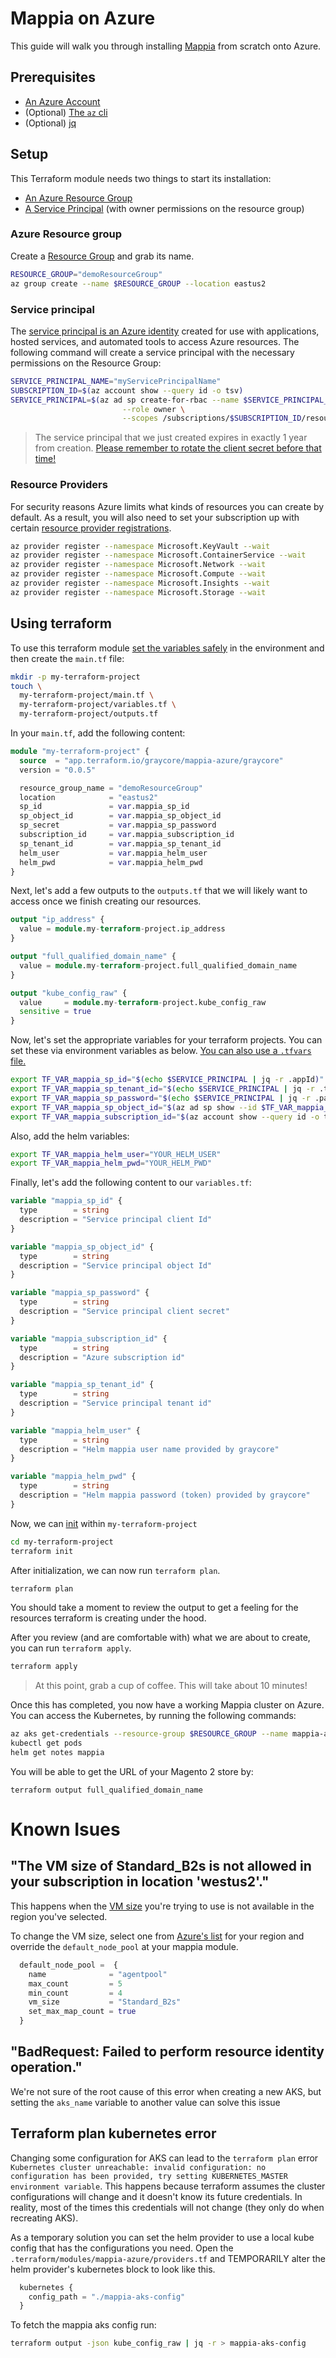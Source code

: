 # Mappia on Azure

This guide will walk you through installing [Mappia](https://next.mappia.io/) from scratch onto Azure.

## Prerequisites

- [An Azure Account](https://azure.microsoft.com/en-us/free/)
- (Optional) [The `az` cli](https://learn.microsoft.com/en-us/cli/azure/install-azure-cli)
- (Optional) [jq](https://stedolan.github.io/jq/download/)

## Setup

This Terraform module needs two things to start its installation:

- [An Azure Resource Group](#azure-resource-group)
- [A Service Principal](#service-principal) (with owner permissions on the resource group)
 
### Azure Resource group

Create a [Resource Group](https://learn.microsoft.com/en-us/azure/azure-resource-manager/management/manage-resource-groups-cli#create-resource-groups) and grab its name.

```bash
RESOURCE_GROUP="demoResourceGroup"
az group create --name $RESOURCE_GROUP --location eastus2
```

### Service principal 

The [service principal is an Azure identity](https://learn.microsoft.com/en-us/cli/azure/create-an-azure-service-principal-azure-cli#what-is-an-azure-service-principal) created for use with applications, hosted services, and automated tools to access Azure resources. The following command will create a service principal with the necessary permissions on the Resource Group: 

```bash
SERVICE_PRINCIPAL_NAME="myServicePrincipalName"
SUBSCRIPTION_ID=$(az account show --query id -o tsv)
SERVICE_PRINCIPAL=$(az ad sp create-for-rbac --name $SERVICE_PRINCIPAL_NAME \
                         --role owner \
                         --scopes /subscriptions/$SUBSCRIPTION_ID/resourceGroups/$RESOURCE_GROUP)
```

> The service principal that we just created expires in exactly 1 year from creation. [Please remember to rotate the client secret before that time!](https://learn.microsoft.com/en-us/cli/azure/ad/sp/credential?view=azure-cli-latest)

### Resource Providers

For security reasons Azure limits what kinds of resources you can create by default. As a result, you will also need to set your subscription up with certain [resource provider registrations](https://learn.microsoft.com/en-us/azure/azure-resource-manager/management/resource-providers-and-types).

```bash
az provider register --namespace Microsoft.KeyVault --wait
az provider register --namespace Microsoft.ContainerService --wait
az provider register --namespace Microsoft.Network --wait
az provider register --namespace Microsoft.Compute --wait
az provider register --namespace Microsoft.Insights --wait
az provider register --namespace Microsoft.Storage --wait
```

## Using terraform

To use this terraform module [set the variables safely](https://developer.hashicorp.com/terraform/tutorials/configuration-language/sensitive-variables) in the environment and then create the `main.tf` file:

```bash
mkdir -p my-terraform-project
touch \
  my-terraform-project/main.tf \
  my-terraform-project/variables.tf \
  my-terraform-project/outputs.tf
```

In your `main.tf`, add the following content:

```terraform
module "my-terraform-project" {
  source  = "app.terraform.io/graycore/mappia-azure/graycore"
  version = "0.0.5"

  resource_group_name = "demoResourceGroup"
  location            = "eastus2"
  sp_id               = var.mappia_sp_id
  sp_object_id        = var.mappia_sp_object_id
  sp_secret           = var.mappia_sp_password
  subscription_id     = var.mappia_subscription_id
  sp_tenant_id        = var.mappia_sp_tenant_id
  helm_user           = var.mappia_helm_user
  helm_pwd            = var.mappia_helm_pwd
}
```

Next, let's add a few outputs to the `outputs.tf` that we will likely want to access once we finish creating our resources. 

```terraform
output "ip_address" {
  value = module.my-terraform-project.ip_address
}

output "full_qualified_domain_name" {
  value = module.my-terraform-project.full_qualified_domain_name
}

output "kube_config_raw" {
  value     = module.my-terraform-project.kube_config_raw
  sensitive = true
}
```

Now, let's set the appropriate variables for your terraform projects. You can set these via environment variables as below. [You can also use a `.tfvars` file.](https://developer.hashicorp.com/terraform/tutorials/configuration-language/sensitive-variables#set-values-with-a-tfvars-file)

```bash
export TF_VAR_mappia_sp_id="$(echo $SERVICE_PRINCIPAL | jq -r .appId)"
export TF_VAR_mappia_sp_tenant_id="$(echo $SERVICE_PRINCIPAL | jq -r .tenant)"
export TF_VAR_mappia_sp_password="$(echo $SERVICE_PRINCIPAL | jq -r .password)"
export TF_VAR_mappia_sp_object_id="$(az ad sp show --id $TF_VAR_mappia_sp_id --query id -o tsv)"
export TF_VAR_mappia_subscription_id="$(az account show --query id -o tsv)"
```

Also, add the helm variables:

```bash
export TF_VAR_mappia_helm_user="YOUR_HELM_USER"
export TF_VAR_mappia_helm_pwd="YOUR_HELM_PWD"
```

Finally, let's add the following content to our `variables.tf`:

```terraform
variable "mappia_sp_id" {
  type        = string
  description = "Service principal client Id"
}

variable "mappia_sp_object_id" {
  type        = string
  description = "Service principal object Id"
}

variable "mappia_sp_password" {
  type        = string
  description = "Service principal client secret"
}

variable "mappia_subscription_id" {
  type        = string
  description = "Azure subscription id"
}

variable "mappia_sp_tenant_id" {
  type        = string
  description = "Service principal tenant id"
}

variable "mappia_helm_user" {
  type        = string
  description = "Helm mappia user name provided by graycore"
}

variable "mappia_helm_pwd" {
  type        = string
  description = "Helm mappia password (token) provided by graycore"
}
```

Now, we can [init](https://developer.hashicorp.com/terraform/cli/commands/init) within `my-terraform-project`

```bash
cd my-terraform-project
terraform init
```

After initialization, we can now run `terraform plan`. 

```bash
terraform plan
```

You should take a moment to review the output to get a feeling for the resources terraform is creating under the hood.

After you review (and are comfortable with) what we are about to create, you can run `terraform apply`.

```bash
terraform apply
```

> At this point, grab a cup of coffee. This will take about 10 minutes!

Once this has completed, you now have a working Mappia cluster on Azure. You can access the Kubernetes, by running the following commands:

```bash
az aks get-credentials --resource-group $RESOURCE_GROUP --name mappia-aks
kubectl get pods
helm get notes mappia
```

You will be able to get the URL of your Magento 2 store by:

```
terraform output full_qualified_domain_name
```

# Known Isues

## "The VM size of Standard_B2s is not allowed in your subscription in location 'westus2'."

This happens when the [VM size](https://learn.microsoft.com/en-us/azure/virtual-machines/sizes) you're trying to use is not available in the region you've selected.

To change the VM size, select one from [Azure's list](https://azure.microsoft.com/en-ca/explore/global-infrastructure/products-by-region/?products=virtual-machines) for your region and override the `default_node_pool` at your mappia module.

```terraform
  default_node_pool =  {
    name              = "agentpool"
    max_count         = 5
    min_count         = 4
    vm_size           = "Standard_B2s"
    set_max_map_count = true
  }
```

## "BadRequest: Failed to perform resource identity operation."

We're not sure of the root cause of this error when creating a new AKS, but setting the `aks_name` variable to another value can solve this issue

## Terraform plan kubernetes error

Changing some configuration for AKS can lead to the `terraform plan` error `Kubernetes cluster unreachable: invalid configuration: no configuration has been provided, try setting KUBERNETES_MASTER environment variable`. This happens because terraform assumes the cluster configurations will change and it doesn't know its future credentials. In reality, most of the times this credentials will not change (they only do when recreating AKS). 

As a temporary solution you can set the helm provider to use a local kube config that has the configurations you need. Open the `.terraform/modules/mappia-azure/providers.tf` and TEMPORARILY alter the helm provider's kubernetes block to look like this.

```terraform
  kubernetes {
    config_path = "./mappia-aks-config"
  }
```

To fetch the mappia aks config run:

```sh
terraform output -json kube_config_raw | jq -r > mappia-aks-config
```
